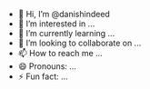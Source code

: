 - 👋 Hi, I’m @danishindeed
- 👀 I’m interested in ...
- 🌱 I’m currently learning ...
- 💞️ I’m looking to collaborate on ...
- 📫 How to reach me ...
- 😄 Pronouns: ...
- ⚡ Fun fact: ...

<!---
danishindeed/danishindeed is a ✨ special ✨ repository because its `README.md` (this file) appears on your GitHub profile.
You can click the Preview link to take a look at your changes.
--->
